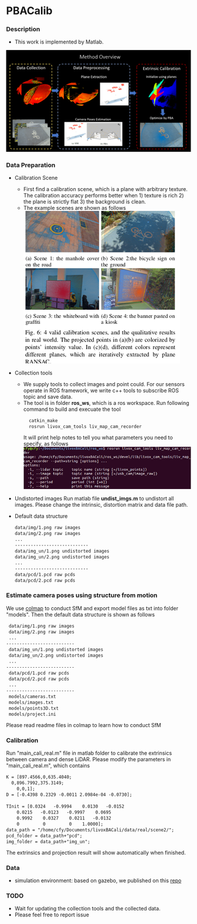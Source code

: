 # PBACalib

  ### Description

<!-- - This is the original work on livox-camera extrinsic calibration. The corresponding paper is " PBACalib: Target-less Extrinsic Calibration for High-Resolution LiDAR-Camera System Based on Plane-Constrained Bundle Adjustment". -->
- This work is implemented by Matlab.

![image](matlab/figures/overview.png)

### Data Preparation
- Calibration Scene
  - First find a calibration scene, which is a plane with arbitrary texture. The calibration accuracy performs better when 1) texture is rich 2) the plane is strictly flat 3) the background is clean.
  - The example scenes are shown as follows  
     ![image](matlab/figures/cali_scene.png)
  
- Collection tools
  - We supply tools to collect images and point could. For our sensors operate in ROS
  framework, we write c++ tools to subscribe ROS topic and save data.
  - The tool is in folder **ros_ws**, which is a ros workspace. Run following command to build and execuate the tool
    ```shell
      catkin_make
      rosrun livox_cam_tools liv_map_cam_recorder
    ```
    It will print help notes to tell you what parameters you need to specify, as follows
    ![image](matlab/figures/helpnotes.png)
- Undistorted images
  Run matlab file **undist_imgs.m** to undistort all images. Please change the intrinsic, distortion matrix and data file path.
- Default data structure 
  ```
  data/img/1.png raw images
  data/img/2.png raw images 
  ...
  ----------------------------
  data/img_un/1.png undistorted images
  data/img_un/2.png undistorted images 
  ...
  ----------------------------
  data/pcd/1.pcd raw pcds
  data/pcd/2.pcd raw pcds
  
  ```
### Estimate camera poses using structure from motion
 We use [colmap](https://github.com/colmap/colmap/releases) to conduct SfM and export model files as txt into folder "models". Then the default data structure is shown as follows
 ```
  data/img/1.png raw images
  data/img/2.png raw images 
  ...
--------------------------
  data/img_un/1.png undistorted images
  data/img_un/2.png undistorted images 
  ...
--------------------------
  data/pcd/1.pcd raw pcds
  data/pcd/2.pcd raw pcds
  ...
--------------------------
  models/cameras.txt
  models/images.txt
  models/points3D.txt
  models/project.ini
 ```
 Please read readme files in colmap to learn how to conduct SfM

### Calibration 
  Run "main_cali_real.m" file in matlab folder to calibrate the extrinsics between camera and dense LiDAR. Please modify the parameters in  "main_cali_real.m", which  contains

  ```
  K = [897.4566,0,635.4040;
    0,896.7992,375.3149;
      0,0,1];
  D = [-0.4398 0.2329 -0.0011 2.0984e-04 -0.0730];

  TInit = [0.0324   -0.9994    0.0130   -0.0152
      0.0215   -0.0123   -0.9997    0.0695
      0.9992    0.0327    0.0211   -0.0132
      0         0         0    1.0000];
  data_path = "/home/cfy/Documents/livoxBACali/data/real/scene2/";
  pcd_folder = data_path+"pcd";
  img_folder = data_path+"img_un";
  ```
  The extrinsics and projection result will show automatically when finished.

### Data

- simulation environment: based on gazebo, we published on this [repo](https://github.com/chenfeiyi/LivoxCamSimu)

### TODO
- Wait for updating the collection tools and the collected data.
- Please feel free to report issue

